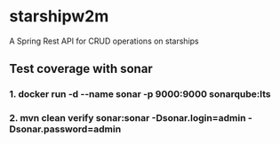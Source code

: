 
# starshipw2m
A Spring Rest API for CRUD operations on starships



## Test coverage with sonar
### 1. docker run -d --name sonar -p 9000:9000 sonarqube:lts
### 2. mvn clean verify sonar:sonar -Dsonar.login=admin -Dsonar.password=admin


